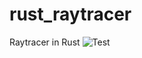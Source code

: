 # rust_raytracer
Raytracer in Rust
![Test](https://raw.githubusercontent.com/leoherbsthofer/rust_raytracer/master/close.png)
